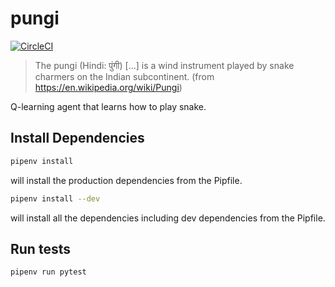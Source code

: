 # pungi

[![CircleCI](https://circleci.com/gh/DiscoverAI/pungi.svg?style=svg)](https://circleci.com/gh/DiscoverAI/pungi)

> The pungi (Hindi: पुंगी) \[...\] is a wind instrument played by snake charmers on the Indian subcontinent.
> (from https://en.wikipedia.org/wiki/Pungi)

Q-learning agent that learns how to play snake.

## Install Dependencies
```bash
pipenv install
```
will install the production dependencies from the Pipfile.

```bash
pipenv install --dev
```
will install all the dependencies including dev dependencies from the Pipfile.

## Run tests
```bash
pipenv run pytest
```
